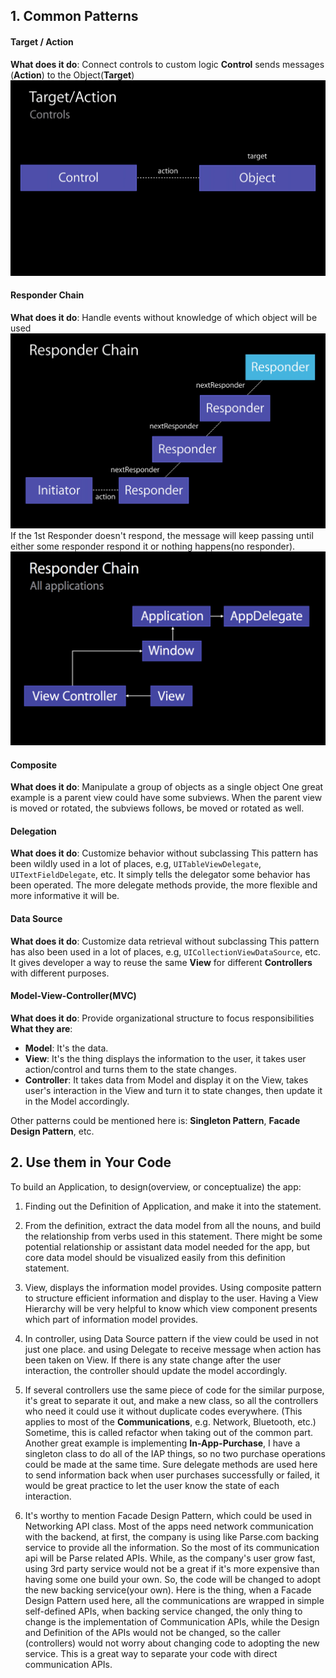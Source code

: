 ## 1. Common Patterns
#### Target / Action
**What does it do**: Connect controls to custom logic
**Control** sends messages (**Action**) to the Object(**Target**)
![Graphic Demo](p1.png)
#### Responder Chain
**What does it do**: Handle events without knowledge of which object will be used
![Graphic Demo](p2.png)
If the 1st Responder doesn't respond, the message will keep passing until either some responder respond it or nothing happens(no responder).
![Graphic Demo](p3.png)
#### Composite
**What does it do**: Manipulate a group of objects as a single object
One great example is a parent view could have some subviews. When the parent view is moved or rotated, the subviews follows, be moved or rotated as well.
#### Delegation
**What does it do**: Customize behavior without subclassing
This pattern has been wildly used in a lot of places, e.g, `UITableViewDelegate`, `UITextFieldDelegate`, etc.
It simply tells the delegator some behavior has been operated. The more delegate methods provide, the more flexible and more informative it will be.
#### Data Source
**What does it do**: Customize data retrieval without subclassing
This pattern has also been used in a lot of places, e.g, `UICollectionViewDataSource`, etc.
It gives developer a way to reuse the same **View** for different **Controllers** with different purposes.
#### Model-View-Controller(**MVC**)
**What does it do**: Provide organizational structure to focus responsibilities
**What they are**:
- **Model**: It's the data.
- **View**: It's the thing displays the information to the user, it takes user action/control and turns them to the state changes.
- **Controller**: It takes data from Model and display it on the View, takes user's interaction in the View and turn it to state changes, then update it in the Model accordingly.

Other patterns could be mentioned here is: **Singleton Pattern**, **Facade Design Pattern**, etc.

## 2. Use them in Your Code

To build an Application, to design(overview, or conceptualize) the app:
1. Finding out the Definition of Application, and make it into the statement.

2. From the definition, extract the data model from all the nouns, and build the relationship from verbs used in this statement. There might be some potential relationship or assistant data model needed for the app, but core data model should be visualized easily from this definition statement.

3. View, displays the information model provides. Using composite pattern to structure efficient information and display to the user. Having a View Hierarchy will be very helpful to know which view component presents which part of information model provides.

4. In controller, using Data Source pattern if the view could be used in not just one place. and using Delegate to receive message when action has been taken on View. If there is any state change after the user interaction, the controller should update the model accordingly.

5. If several controllers use the same piece of code for the similar purpose, it's great to separate it out, and make a new class, so all the controllers who need it could use it without duplicate codes everywhere. (This applies to most of the **Communications**, e.g. Network, Bluetooth, etc.) Sometime, this is called refactor when taking out of the common part. Another great example is implementing **In-App-Purchase**, I have a singleton class to do all of the IAP things, so no two purchase operations could be made at the same time. Sure delegate methods are used here to send information back when user purchases successfully or failed, it would be great practice to let the user know the state of each interaction.

6. It's worthy to mention Facade Design Pattern, which could be used in Networking API class. Most of the apps need network communication with the backend, at first, the company is using like Parse.com backing service to provide all the information. So the most of its communication api will be Parse related APIs. While, as the company's user grow fast, using 3rd party service would not be a great if it's more expensive than having some one build your own. So, the code will be changed to adopt the new backing service(your own). Here is the thing, when a Facade Design Pattern used here, all the communications are wrapped in simple self-defined APIs, when backing service changed, the only thing to change is the implementation of Communication APIs, while the Design and Definition of the APIs would not be changed, so the caller (controllers) would not worry about changing code to adopting the new service. This is a great way to separate your code with direct communication APIs.